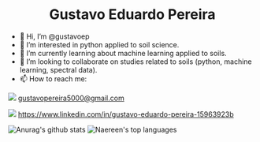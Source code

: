 <h1 align="center"> Gustavo Eduardo Pereira </h1>



- 👋  Hi, I’m @gustavoep
- 👀  I’m interested in python applied to soil science.
- 🌱 I’m currently learning about machine learning applied to soils.
- 💞️ I’m looking to collaborate on studies related to soils (python, machine learning, spectral data).
- 📫 How to reach me: 

<img src="https://img.shields.io/badge/Gmail-D14836?style=for-the-badge&logo=gmail&logoColor=white"/>    gustavopereira5000@gmail.com 

<img src="https://img.shields.io/badge/linkedin-%230077B5.svg?&style=for-the-badge&logo=linkedin&logoColor=white" />   https://www.linkedin.com/in/gustavo-eduardo-pereira-15963923b

![Anurag's github stats](https://github-readme-stats.vercel.app/api?username=gustavoep&theme=blue-green) ![Naereen's top languages](https://github-readme-stats.vercel.app/api/top-langs/?username=gustavoep&theme=blue-green)



